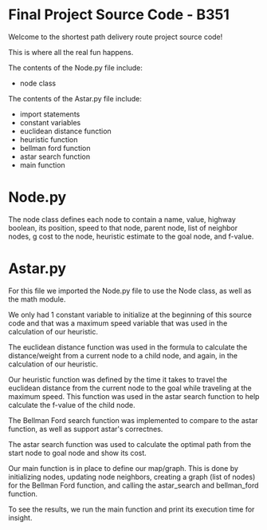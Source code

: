 # Final Project Source Code - B351

Welcome to the shortest path delivery route project source code!

This is where all the real fun happens.

The contents of the Node.py file include:
- node class

The contents of the Astar.py file include:
- import statements
- constant variables
- euclidean distance function
- heuristic function
- bellman ford function
- astar search function
- main function

# Node.py
The node class defines each node to contain a name, value, highway boolean, its position,
speed to that node, parent node, list of neighbor nodes, g cost to the node, heuristic estimate
to the goal node, and f-value.

# Astar.py
For this file we imported the Node.py file to use the Node class, as well as the math module.

We only had 1 constant variable to initialize at the beginning of this source code and that
was a maximum speed variable that was used in the calculation of our heuristic.

The euclidean distance function was used in the formula to calculate the distance/weight from
a current node to a child node, and again, in the calculation of our heuristic.

Our heuristic function was defined by the time it takes to travel the euclidean distance from
the current node to the goal while traveling at the maximum speed. This function was used in the 
astar search function to help calculate the f-value of the child node.

The Bellman Ford search function was implemented to compare to the astar function, as well as support astar's correctnes.

The astar search function was used to calculate the optimal path from the start node to goal node and show its cost.

Our main function is in place to define our map/graph. This is done by initializing nodes, updating node neighbors,
creating a graph (list of nodes) for the Bellman Ford function, and calling the astar_search and bellman_ford function.

To see the results, we run the main function and print its execution time for insight.

